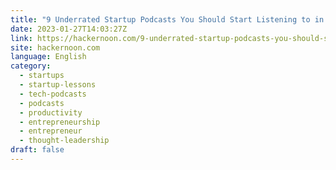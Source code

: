 ```yaml
---
title: "9 Underrated Startup Podcasts You Should Start Listening to in 2023"
date: 2023-01-27T14:03:27Z
link: https://hackernoon.com/9-underrated-startup-podcasts-you-should-start-listening-to-in-2023?source=rss&utm_medium=RSS&utm_source=news.12bit.vn
site: hackernoon.com
language: English
category:
  - startups
  - startup-lessons
  - tech-podcasts
  - podcasts
  - productivity
  - entrepreneurship
  - entrepreneur
  - thought-leadership
draft: false
---
```

